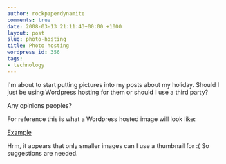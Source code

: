 ```yaml
---
author: rockpaperdynamite
comments: true
date: 2008-03-13 21:11:43+00:00 +1000
layout: post
slug: photo-hosting
title: Photo hosting
wordpress_id: 356
tags:
- technology
---
```


I'm about to start putting pictures into my posts about my holiday. Should I just be using Wordpress hosting for them or should I use a third party?

Any opinions peoples?

For reference this is what a Wordpress hosted image will look like:

[Example](http://rockpaperdynamite.files.wordpress.com/2008/03/img_0513.jpg)

Hrm, it appears that only smaller images can I use a thumbnail for :( So suggestions are needed.
